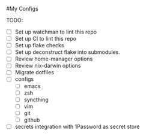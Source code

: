 #My Configs

TODO:
- [ ] Set up watchman to lint this repo
- [ ] Set up CI to lint this repo
- [ ] Set up flake checks
- [ ] Set up deconstruct flake into submodules.
- [ ] Review home-manager options
- [ ] Review nix-darwin options
- [ ] Migrate dotfiles
- [ ] configs
  - [ ] emacs
  - [ ] zsh
  - [ ] syncthing
  - [ ] vim
  - [ ] git
  - [ ] github
- [ ] secrets integration with 1Password as secret store
